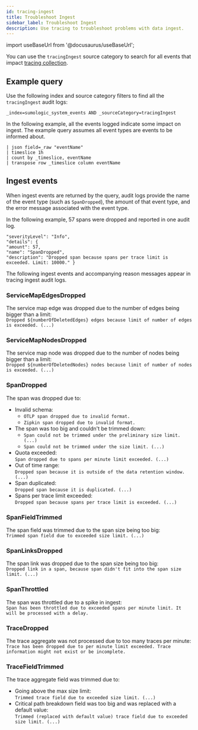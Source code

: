 ```yaml
---
id: tracing-ingest
title: Troubleshoot Ingest
sidebar_label: Troubleshoot Ingest
description: Use tracing to troubleshoot problems with data ingest.
---
```


import useBaseUrl from '@docusaurus/useBaseUrl';

You can use the `tracingIngest` source category to search for all events that impact [tracing collection](/docs/apm/traces/get-started-transaction-tracing#step-1-set-up-traces-collection).

## Example query

Use the following index and source category filters to find all the `tracingIngest` audit logs:
```
_index=sumologic_system_events AND _sourceCategory=tracingIngest
```

In the following example, all the events logged indicate some impact on ingest. The example query assumes all event types are events to be informed about.
```
| json field=_raw "eventName"
| timeslice 1h
| count by _timeslice, eventName
| transpose row _timeslice column eventName
```

## Ingest events

When ingest events are returned by the query, audit logs provide the name of the event type (such as `SpanDropped`), the amount of that event type, and the error message associated with the event type.

In the following example, 57 spans were dropped and reported in one audit log.

```
"severityLevel": "Info",
"details": {
"amount": 57,
"name": "SpanDropped",
"description": "Dropped span because spans per trace limit is exceeded. Limit: 10000." }
```

The following ingest events and accompanying reason messages appear in tracing ingest audit logs.

### ServiceMapEdgesDropped
The service map edge was dropped due to the number of edges being bigger than a limit:<br/>`Dropped ${numberOfDeletedEdges} edges because limit of number of edges is exceeded. (...)` 

### ServiceMapNodesDropped
The service map node was dropped due to the number of nodes being bigger than a limit:<br/>`Dropped ${numberOfDeletedNodes} nodes because limit of number of nodes is exceeded. (...)`

### SpanDropped
The span was dropped due to:
* Invalid schema:
   * `OTLP span dropped due to invalid format.`
   * `Zipkin span dropped due to invalid format.`
* The span was too big and couldn't be trimmed down: 
   * `Span could not be trimmed under the preliminary size limit. (...)`
   * `Span could not be trimmed under the size limit. (...)` 
* Quota exceeded:<br/>`Span dropped due to spans per minute limit exceeded. (...)`
* Out of time range:<br/>`Dropped span because it is outside of the data retention window. (...)`
* Span duplicated:<br/>`Dropped span because it is duplicated. (...)`  
* Spans per trace limit exceeded:<br/>`Dropped span because spans per trace limit is exceeded. (...)`

### SpanFieldTrimmed
The span field was trimmed due to the span size being too big:<br/>`Trimmed span field due to exceeded size limit. (...)`

### SpanLinksDropped
The span link was dropped due to the span size being too big:<br/>`Dropped link in a span, because span didn't fit into the span size limit. (...)`

### SpanThrottled
The span was throttled due to a spike in ingest:<br/>`Span has been throttled due to exceeded spans per minute limit. It will be processed with a delay.`

### TraceDropped
The trace aggregate was not processed due to too many traces per minute:<br/>`Trace has been dropped due to per minute limit exceeded. Trace information might not exist or be incomplete.`

### TraceFieldTrimmed
The trace aggregate field was trimmed due to:
* Going above the max size limit:<br/>`Trimmed trace field due to exceeded size limit. (...)`  
* Critical path breakdown field was too big and was replaced with a default value:<br/>`Trimmed (replaced with default value) trace field due to exceeded size limit. (...)`
